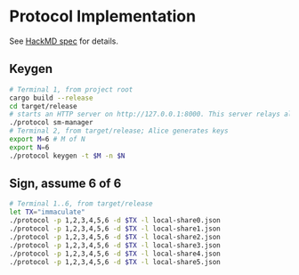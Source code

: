# Protocol Implementation
See [HackMD spec](https://hackmd.io/kLiqrFYETOiONBYXIdqdMA?view) for details.
## Keygen
```sh
# Terminal 1, from project root
cargo build --release
cd target/release
# starts an HTTP server on http://127.0.0.1:8000. This server relays all communication between nodes.
./protocol sm-manager
# Terminal 2, from target/release; Alice generates keys
export M=6 # M of N
export N=6
./protocol keygen -t $M -n $N 
```

## Sign, assume 6 of 6
```sh
# Terminal 1..6, from target/release
let TX="immaculate"
./protocol -p 1,2,3,4,5,6 -d $TX -l local-share0.json
./protocol -p 1,2,3,4,5,6 -d $TX -l local-share1.json
./protocol -p 1,2,3,4,5,6 -d $TX -l local-share2.json
./protocol -p 1,2,3,4,5,6 -d $TX -l local-share3.json
./protocol -p 1,2,3,4,5,6 -d $TX -l local-share4.json
./protocol -p 1,2,3,4,5,6 -d $TX -l local-share5.json
```